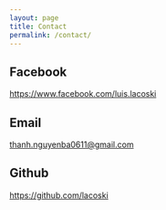 ```yaml
---
layout: page
title: Contact
permalink: /contact/
---
```


## Facebook
https://www.facebook.com/luis.lacoski

## Email
thanh.nguyenba0611@gmail.com

## Github
https://github.com/lacoski
